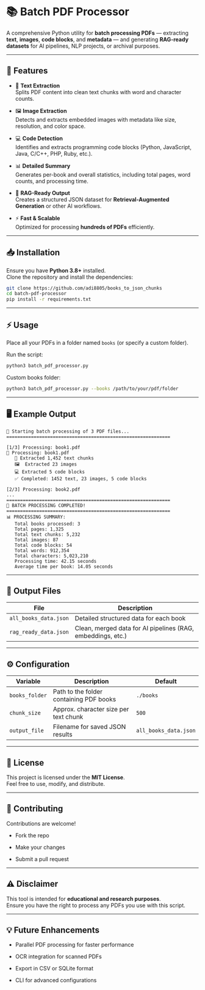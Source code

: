 
# 📚 Batch PDF Processor

A comprehensive Python utility for **batch processing PDFs** — extracting **text**, **images**, **code blocks**, and **metadata** — and generating **RAG-ready datasets** for AI pipelines, NLP projects, or archival purposes.

---

## 📌 Features

- 📝 **Text Extraction**  
  Splits PDF content into clean text chunks with word and character counts.

- 🖼 **Image Extraction**  
  Detects and extracts embedded images with metadata like size, resolution, and color space.

- 💻 **Code Detection**  
  Identifies and extracts programming code blocks (Python, JavaScript, Java, C/C++, PHP, Ruby, etc.).

- 📊 **Detailed Summary**  
  Generates per-book and overall statistics, including total pages, word counts, and processing time.

- 🤖 **RAG-Ready Output**  
  Creates a structured JSON dataset for **Retrieval-Augmented Generation** or other AI workflows.

- ⚡ **Fast & Scalable**  
  Optimized for processing **hundreds of PDFs** efficiently.

---

## 📥 Installation

Ensure you have **Python 3.8+** installed.  
Clone the repository and install the dependencies:

```bash
git clone https://github.com/adi8805/books_to_json_chunks
cd batch-pdf-processor
pip install -r requirements.txt
````

---

## ⚡ Usage

Place all your PDFs in a folder named `books` (or specify a custom folder).

Run the script:

```bash
python3 batch_pdf_processor.py
```

Custom books folder:

```bash
python3 batch_pdf_processor.py --books /path/to/your/pdf/folder
```

---

## 🖥 Example Output

```
🚀 Starting batch processing of 3 PDF files...
============================================================

[1/3] Processing: book1.pdf
📖 Processing: book1.pdf
   📝 Extracted 1,452 text chunks
   🖼️  Extracted 23 images
   💻 Extracted 5 code blocks
   ✅ Completed: 1452 text, 23 images, 5 code blocks

[2/3] Processing: book2.pdf
...
============================================================
🎉 BATCH PROCESSING COMPLETED!
============================================================
📊 PROCESSING SUMMARY:
   Total books processed: 3
   Total pages: 1,325
   Total text chunks: 5,232
   Total images: 87
   Total code blocks: 54
   Total words: 912,354
   Total characters: 5,023,210
   Processing time: 42.15 seconds
   Average time per book: 14.05 seconds
```

---

## 📂 Output Files

|File|Description|
|---|---|
|`all_books_data.json`|Detailed structured data for each book|
|`rag_ready_data.json`|Clean, merged data for AI pipelines (RAG, embeddings, etc.)|

---

## ⚙️ Configuration

|Variable|Description|Default|
|---|---|---|
|`books_folder`|Path to the folder containing PDF books|`./books`|
|`chunk_size`|Approx. character size per text chunk|`500`|
|`output_file`|Filename for saved JSON results|`all_books_data.json`|

---

## 📜 License

This project is licensed under the **MIT License**.  
Feel free to use, modify, and distribute.

---

## 🤝 Contributing

Contributions are welcome!

- Fork the repo
    
- Make your changes
    
- Submit a pull request
    

---

## ⚠️ Disclaimer

This tool is intended for **educational and research purposes**.  
Ensure you have the right to process any PDFs you use with this script.

---

## 💡 Future Enhancements

-  Parallel PDF processing for faster performance
    
-  OCR integration for scanned PDFs
    
-  Export in CSV or SQLite format
    
-  CLI for advanced configurations
